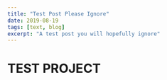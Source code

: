 ```yaml
---
title: "Test Post Please Ignore"
date: 2019-08-19
tags: [text, blog]
excerpt: "A test post you will hopefully ignore"
---
```


# TEST PROJECT

